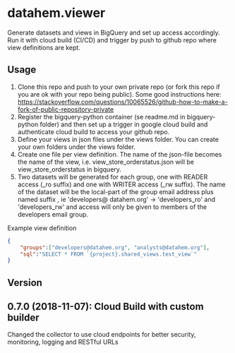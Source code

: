 # datahem.viewer

Generate datasets and views in BigQuery and set up access accordingly. Run it with cloud build (CI/CD) and trigger by push to github repo where view definitions are kept. 

## Usage
1. Clone this repo and push to your own private repo (or fork this repo if you are ok with your repo being public). Some good instructions here: https://stackoverflow.com/questions/10065526/github-how-to-make-a-fork-of-public-repository-private
2. Register the bigquery-python container (se readme.md in bigquery-python folder) and then set up a trigger in google cloud build and authenticate cloud build to access your github repo.
3. Define your views in json files under the views folder. You can create your own folders under the views folder.
4. Create one file per view definition. The name of the json-file becomes the name of the view, i.e. view_store_orderstatus.json will be view_store_orderstatus in bigquery.
5. Two datasets will be generated for each group, one with READER access (_ro suffix) and one with WRITER access (_rw suffix). The name of the dataset will be the local-part of the group email address plus named suffix , ie 'developers@ datahem.org' -> 'developers_ro' and 'developers_rw' and access will only be given to members of the developers email group.

Example view definition
```json
{
    "groups":["developers@datahem.org", "analysts@datahem.org"],
    "sql":"SELECT * FROM `{project}.shared_views.test_view`"
}
```

## Version
## 0.7.0 (2018-11-07): Cloud Build with custom builder
Changed the collector to use cloud endpoints for better security, monitoring, logging and RESTful URLs